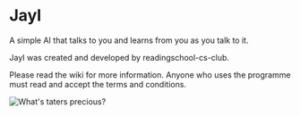 # JayI
A simple AI that talks to you and learns from you as you talk to it.

JayI was created and developed by readingschool-cs-club.

Please read the wiki for more information.
Anyone who uses the programme must read and accept the terms and conditions.

![What's taters precious?](http://upload.wikimedia.org/wikipedia/commons/a/ab/Patates.jpg)











